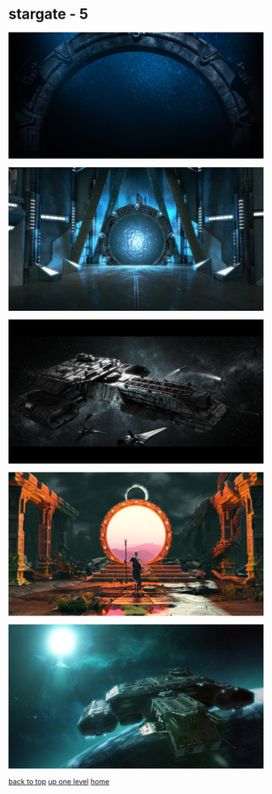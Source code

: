 # stargate - 5
[![9191727263d39b99_Stargate - 1220x604.jpg](/desktop/stargate/9191727263d39b99_Stargate%20-%201220x604.jpg "9191727263d39b99_Stargate - 1220x604.jpg")](https://raw.githubusercontent.com/buckmanc/wallpapers/main/desktop/stargate/9191727263d39b99_Stargate%20-%201220x604.jpg)

[![wallhaven_42yg7m_2560x1440.jpg](/desktop/stargate/wallhaven_42yg7m_2560x1440.jpg "wallhaven_42yg7m_2560x1440.jpg")](https://raw.githubusercontent.com/buckmanc/wallpapers/main/desktop/stargate/wallhaven_42yg7m_2560x1440.jpg)

[![wallhaven_48g3k0_1920x1080.jpg](/desktop/stargate/wallhaven_48g3k0_1920x1080.jpg "wallhaven_48g3k0_1920x1080.jpg")](https://raw.githubusercontent.com/buckmanc/wallpapers/main/desktop/stargate/wallhaven_48g3k0_1920x1080.jpg)

[![wallhaven_5wq8q3_1920x1080.jpg](/desktop/stargate/wallhaven_5wq8q3_1920x1080.jpg "wallhaven_5wq8q3_1920x1080.jpg")](https://raw.githubusercontent.com/buckmanc/wallpapers/main/desktop/stargate/wallhaven_5wq8q3_1920x1080.jpg)

[![wallhaven_nm1lyk_1920x1080.jpg](/desktop/stargate/wallhaven_nm1lyk_1920x1080.jpg "wallhaven_nm1lyk_1920x1080.jpg")](https://raw.githubusercontent.com/buckmanc/wallpapers/main/desktop/stargate/wallhaven_nm1lyk_1920x1080.jpg)



[back to top](#)
[up one level](/desktop/README.MD)
[home](/)
